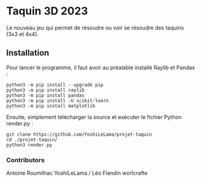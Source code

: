 # Taquin 3D 2023

Le nouveau jeu qui permet de résoudre ou voir se résoudre des taquins (3x3 et 4x4).

## Installation

Pour lancer le programme, il faut avoir au préalable installé Raylib et Pandas :

```commandline
python3 -m pip install --upgrade pip
python3 -m pip install raylib
python3 -m pip install pandas
python3 -m pip install -U scikit-learn
python3 -m pip install matplotlib
```

Ensuite, simplement télécharger la source et exécuter le fichier Python render.py :

```commandline
git clone https://github.com/YoshiLeLama/projet-taquin
cd ./projet-taquin/
python3 render.py
```
### Contributors 
Antoine Roumilhac YoshiLeLama /
Léo Flandin worlcrafte
